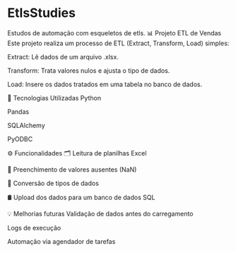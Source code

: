 # EtlsStudies
Estudos de automação com esqueletos de etls.
📊 Projeto ETL de Vendas Este projeto realiza um processo de ETL (Extract, Transform, Load) simples:

Extract: Lê dados de um arquivo .xlsx.

Transform: Trata valores nulos e ajusta o tipo de dados.

Load: Insere os dados tratados em uma tabela no banco de dados.

🚀 Tecnologias Utilizadas Python

Pandas

SQLAlchemy

PyODBC

⚙️ Funcionalidades 🗂️ Leitura de planilhas Excel

🧹 Preenchimento de valores ausentes (NaN)

🔄 Conversão de tipos de dados

🛢️ Upload dos dados para um banco de dados SQL

💡 Melhorias futuras Validação de dados antes do carregamento

Logs de execução

Automação via agendador de tarefas

